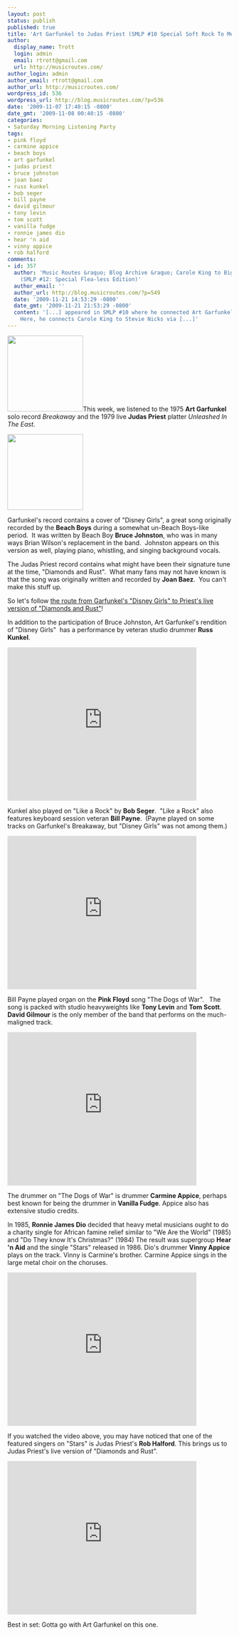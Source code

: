 ```yaml
---
layout: post
status: publish
published: true
title: 'Art Garfunkel to Judas Priest (SMLP #10 Special Soft Rock To Metal Edition)'
author:
  display_name: Trott
  login: admin
  email: rtrott@gmail.com
  url: http://musicroutes.com/
author_login: admin
author_email: rtrott@gmail.com
author_url: http://musicroutes.com/
wordpress_id: 536
wordpress_url: http://blog.musicroutes.com/?p=536
date: '2009-11-07 17:40:15 -0800'
date_gmt: '2009-11-08 00:40:15 -0800'
categories:
- Saturday Morning Listening Party
tags:
- pink floyd
- carmine appice
- beach boys
- art garfunkel
- judas priest
- bruce johnston
- joan baez
- russ kunkel
- bob seger
- bill payne
- david gilmour
- tony levin
- tom scott
- vanilla fudge
- ronnie james dio
- hear 'n aid
- vinny appice
- rob halford
comments:
- id: 357
  author: 'Music Routes &raquo; Blog Archive &raquo; Carole King to Big Audio Dynamite
    (SMLP #12: Special Flea-less Edition)'
  author_email: ''
  author_url: http://blog.musicroutes.com/?p=549
  date: '2009-11-21 14:53:29 -0800'
  date_gmt: '2009-11-21 21:53:29 -0800'
  content: '[...] appeared in SMLP #10 where he connected Art Garfunkel to Bob Seger. 
    Here, he connects Carole King to Stevie Nicks via [...]'
---
```

<p><img class="alignright" src="http://image.listen.com/img/170x170/6/4/0/5/1265046_170x170.jpg" alt="" width="170" height="170" />This week, we listened to the 1975 <strong>Art Garfunkel</strong> solo record <em>Breakaway</em> and the 1979 live <strong>Judas Priest</strong> platter <em>Unleashed In The East</em>.</p>
<p><img class="alignright" style="clear: both" src="http://image.listen.com/img/170x170/9/6/8/6/1416869_170x170.jpg" alt="" width="170" height="170" /></p>
<p>Garfunkel's record contains a cover of "Disney Girls", a great song originally recorded by the <strong>Beach Boys</strong> during a somewhat un-Beach Boys-like period.  It was written by Beach Boy <strong>Bruce Johnston</strong>, who was in many ways Brian Wilson's replacement in the band.  Johnston appears on this version as well, playing piano, whistling, and singing background vocals.</p>
<p>The Judas Priest record contains what might have been their signature tune at the time, "Diamonds and Rust".  What many fans may not have known is that the song was originally written and recorded by <strong>Joan Baez</strong>.  You can't make this stuff up.</p>
<p>So let's follow <a href="http://musicroutes.com/route.php?route=b66f3c63a3cf604cd1ccdce26c317771" target="_blank">the route from Garfunkel's "Disney Girls" to Priest's live version of "Diamonds and Rust"</a>!</p>
<p>In addition to the participation of Bruce Johnston, Art Garfunkel's rendition of "Disney Girls"  has a performance by veteran studio drummer <strong>Russ Kunkel</strong>.</p>
<p><object classid="clsid:d27cdb6e-ae6d-11cf-96b8-444553540000" width="425" height="344" codebase="http://download.macromedia.com/pub/shockwave/cabs/flash/swflash.cab#version=6,0,40,0"><param name="allowFullScreen" value="true" /><param name="allowscriptaccess" value="always" /><param name="src" value="http://www.youtube.com/v/qBhRGOEKMIU&amp;hl=en&amp;fs=1&amp;" /><param name="allowfullscreen" value="true" /><embed type="application/x-shockwave-flash" width="425" height="344" src="http://www.youtube.com/v/qBhRGOEKMIU&amp;hl=en&amp;fs=1&amp;" allowscriptaccess="always" allowfullscreen="true"></embed></object></p>
<p>Kunkel also played on "Like a Rock" by <strong>Bob Seger</strong>.  "Like a Rock" also features keyboard session veteran <strong>Bill Payne</strong>.  (Payne played on some tracks on Garfunkel's Breakaway, but "Disney Girls" was not among them.)</p>
<p><object classid="clsid:d27cdb6e-ae6d-11cf-96b8-444553540000" width="425" height="344" codebase="http://download.macromedia.com/pub/shockwave/cabs/flash/swflash.cab#version=6,0,40,0"><param name="allowFullScreen" value="true" /><param name="allowscriptaccess" value="always" /><param name="src" value="http://www.youtube.com/v/keIvA2wSPZc&amp;hl=en&amp;fs=1&amp;" /><param name="allowfullscreen" value="true" /><embed type="application/x-shockwave-flash" width="425" height="344" src="http://www.youtube.com/v/keIvA2wSPZc&amp;hl=en&amp;fs=1&amp;" allowscriptaccess="always" allowfullscreen="true"></embed></object></p>
<p>Bill Payne played organ on the <strong>Pink Floyd</strong> song "The Dogs of War".   The song is packed with studio heavyweights like <strong>Tony Levin</strong> and <strong>Tom Scott</strong>.  <strong>David Gilmour</strong> is the only member of the band that performs on the much-maligned track.</p>
<p><object classid="clsid:d27cdb6e-ae6d-11cf-96b8-444553540000" width="425" height="344" codebase="http://download.macromedia.com/pub/shockwave/cabs/flash/swflash.cab#version=6,0,40,0"><param name="allowFullScreen" value="true" /><param name="allowscriptaccess" value="always" /><param name="src" value="http://www.youtube.com/v/pPFJDVKpB7s&amp;hl=en&amp;fs=1&amp;" /><param name="allowfullscreen" value="true" /><embed type="application/x-shockwave-flash" width="425" height="344" src="http://www.youtube.com/v/pPFJDVKpB7s&amp;hl=en&amp;fs=1&amp;" allowscriptaccess="always" allowfullscreen="true"></embed></object></p>
<p>The drummer on "The Dogs of War" is drummer <strong>Carmine Appice</strong>, perhaps best known for being the drummer in <strong>Vanilla Fudge</strong>.  Appice also has extensive studio credits.</p>
<p>In 1985, <strong>Ronnie James Dio</strong> decided that heavy metal musicians ought to do a charity single for African famine relief similar to "We Are the World" (1985) and "Do They know It's Christmas?" (1984)  The result was supergroup <strong>Hear 'n Aid</strong> and the single "Stars" released in 1986.  Dio's drummer <strong>Vinny Appice</strong> plays on the track.  Vinny is Carmine's brother.  Carmine Appice sings in the large metal choir on the choruses.</p>
<p><object classid="clsid:d27cdb6e-ae6d-11cf-96b8-444553540000" width="425" height="344" codebase="http://download.macromedia.com/pub/shockwave/cabs/flash/swflash.cab#version=6,0,40,0"><param name="allowFullScreen" value="true" /><param name="allowscriptaccess" value="always" /><param name="src" value="http://www.youtube.com/v/4MEEYYWUcLM&amp;hl=en&amp;fs=1&amp;" /><param name="allowfullscreen" value="true" /><embed type="application/x-shockwave-flash" width="425" height="344" src="http://www.youtube.com/v/4MEEYYWUcLM&amp;hl=en&amp;fs=1&amp;" allowscriptaccess="always" allowfullscreen="true"></embed></object></p>
<p>If you watched the video above, you may have noticed that one of the featured singers on "Stars" is Judas Priest's <strong>Rob Halford</strong>.  This brings us to Judas Priest's live version of "Diamonds and Rust".</p>
<p><object classid="clsid:d27cdb6e-ae6d-11cf-96b8-444553540000" width="425" height="344" codebase="http://download.macromedia.com/pub/shockwave/cabs/flash/swflash.cab#version=6,0,40,0"><param name="allowFullScreen" value="true" /><param name="allowscriptaccess" value="always" /><param name="src" value="http://www.youtube.com/v/-OHJP1BSVgM&amp;hl=en&amp;fs=1&amp;" /><param name="allowfullscreen" value="true" /><embed type="application/x-shockwave-flash" width="425" height="344" src="http://www.youtube.com/v/-OHJP1BSVgM&amp;hl=en&amp;fs=1&amp;" allowscriptaccess="always" allowfullscreen="true"></embed></object></p>
<p>Best in set: Gotta go with Art Garfunkel on this one.</p>
